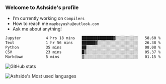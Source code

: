### Welcome to Ashside's profile

- I’m currently working on `Compilers`
- How to reach me `maybeyushu@outlook.com`
- Ask me about anything!

<!--START_SECTION:waka-->

```txt
Jupyter           4 hrs 18 mins   ██████████████▓░░░░░░░░░░   58.60 %
Text              1 hr 56 mins    ██████▓░░░░░░░░░░░░░░░░░░   26.38 %
Python            35 mins         ██░░░░░░░░░░░░░░░░░░░░░░░   08.08 %
CSV               23 mins         █▒░░░░░░░░░░░░░░░░░░░░░░░   05.37 %
Markdown          5 mins          ▒░░░░░░░░░░░░░░░░░░░░░░░░   01.15 %
```

<!--END_SECTION:waka-->

![GitHub stats](https://github-readme-stats.vercel.app/api?username=Ashside)

![Ashside's Most used languages](https://github-readme-stats.vercel.app/api/top-langs/?username=Ashside&layout=compact&hide_border=true&langs_count=10)


